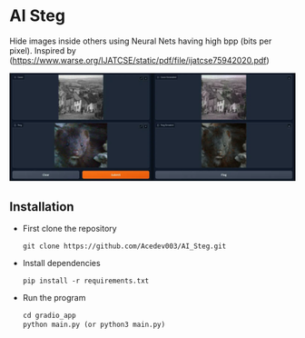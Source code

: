 # AI Steg
Hide images inside others using Neural Nets having high bpp (bits per pixel). Inspired by (https://www.warse.org/IJATCSE/static/pdf/file/ijatcse75942020.pdf)

![image](assets/output.png)

## Installation
- First clone the repository
    ```
    git clone https://github.com/Acedev003/AI_Steg.git
    ```
- Install dependencies
    ```
    pip install -r requirements.txt
    ```
- Run the program
    ```
    cd gradio_app
    python main.py (or python3 main.py)